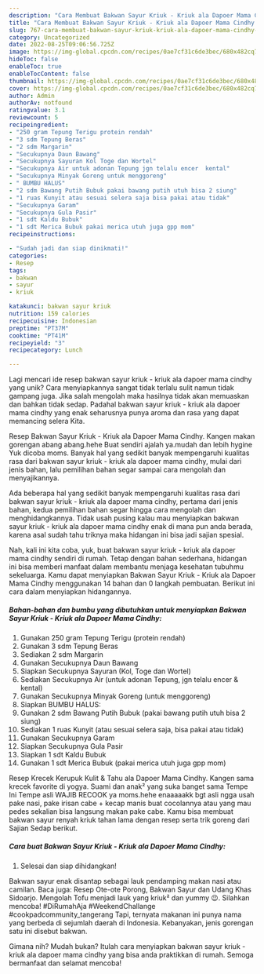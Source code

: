 ```yaml
---
description: "Cara Membuat Bakwan Sayur Kriuk - Kriuk ala Dapoer Mama Cindhy yang Enak"
title: "Cara Membuat Bakwan Sayur Kriuk - Kriuk ala Dapoer Mama Cindhy yang Enak"
slug: 767-cara-membuat-bakwan-sayur-kriuk-kriuk-ala-dapoer-mama-cindhy-yang-enak
category: Uncategorized
date: 2022-08-25T09:06:56.725Z
image: https://img-global.cpcdn.com/recipes/0ae7cf31c6de3bec/680x482cq70/bakwan-sayur-kriuk-kriuk-ala-dapoer-mama-cindhy-foto-resep-utama.jpg
hideToc: false
enableToc: true
enableTocContent: false
thumbnail: https://img-global.cpcdn.com/recipes/0ae7cf31c6de3bec/680x482cq70/bakwan-sayur-kriuk-kriuk-ala-dapoer-mama-cindhy-foto-resep-utama.jpg
cover: https://img-global.cpcdn.com/recipes/0ae7cf31c6de3bec/680x482cq70/bakwan-sayur-kriuk-kriuk-ala-dapoer-mama-cindhy-foto-resep-utama.jpg
author: Admin
authorAv: notfound
ratingvalue: 3.1
reviewcount: 5
recipeingredient:
- "250 gram Tepung Terigu protein rendah"
- "3 sdm Tepung Beras"
- "2 sdm Margarin"
- "Secukupnya Daun Bawang"
- "Secukupnya Sayuran Kol Toge dan Wortel"
- "Secukupnya Air untuk adonan Tepung jgn telalu encer  kental"
- "Secukupnya Minyak Goreng untuk menggoreng"
- " BUMBU HALUS"
- "2 sdm Bawang Putih Bubuk pakai bawang putih utuh bisa 2 siung"
- "1 ruas Kunyit atau sesuai selera saja bisa pakai atau tidak"
- "Secukupnya Garam"
- "Secukupnya Gula Pasir"
- "1 sdt Kaldu Bubuk"
- "1 sdt Merica Bubuk pakai merica utuh juga gpp mom"
recipeinstructions:

- "Sudah jadi dan siap dinikmati!"
categories:
- Resep
tags:
- bakwan
- sayur
- kriuk

katakunci: bakwan sayur kriuk 
nutrition: 159 calories
recipecuisine: Indonesian
preptime: "PT37M"
cooktime: "PT41M"
recipeyield: "3"
recipecategory: Lunch

---
```





Lagi mencari ide resep bakwan sayur kriuk - kriuk ala dapoer mama cindhy yang unik? Cara menyiapkannya sangat tidak terlalu sulit namun tidak gampang juga. Jika salah mengolah maka hasilnya tidak akan memuaskan dan bahkan tidak sedap. Padahal bakwan sayur kriuk - kriuk ala dapoer mama cindhy yang enak seharusnya punya aroma dan rasa yang dapat memancing selera Kita.





Resep Bakwan Sayur Kriuk - Kriuk ala Dapoer Mama Cindhy. Kangen makan gorengan abang abang.hehe Buat sendiri ajalah ya.mudah dan lebih hygine Yuk dicoba moms. Banyak hal yang sedikit banyak mempengaruhi kualitas rasa dari bakwan sayur kriuk - kriuk ala dapoer mama cindhy, mulai dari jenis bahan, lalu pemilihan bahan segar sampai cara mengolah dan menyajikannya.

Ada beberapa hal yang sedikit banyak mempengaruhi kualitas rasa dari bakwan sayur kriuk - kriuk ala dapoer mama cindhy, pertama dari jenis bahan, kedua pemilihan bahan segar hingga cara mengolah dan menghidangkannya. Tidak usah pusing kalau mau menyiapkan bakwan sayur kriuk - kriuk ala dapoer mama cindhy enak di mana pun anda berada, karena asal sudah tahu triknya maka hidangan ini bisa jadi sajian spesial.






Nah, kali ini kita coba, yuk, buat bakwan sayur kriuk - kriuk ala dapoer mama cindhy sendiri di rumah. Tetap dengan bahan sederhana, hidangan ini bisa memberi manfaat dalam membantu menjaga kesehatan tubuhmu sekeluarga. Kamu dapat menyiapkan Bakwan Sayur Kriuk - Kriuk ala Dapoer Mama Cindhy menggunakan 14 bahan dan 0 langkah pembuatan. Berikut ini cara dalam menyiapkan hidangannya.

<!--inarticleads1-->

##### Bahan-bahan dan bumbu yang dibutuhkan untuk menyiapkan Bakwan Sayur Kriuk - Kriuk ala Dapoer Mama Cindhy:

1. Gunakan 250 gram Tepung Terigu (protein rendah)
1. Gunakan 3 sdm Tepung Beras
1. Sediakan 2 sdm Margarin
1. Gunakan Secukupnya Daun Bawang
1. Siapkan Secukupnya Sayuran (Kol, Toge dan Wortel)
1. Sediakan Secukupnya Air (untuk adonan Tepung, jgn telalu encer &amp; kental)
1. Gunakan Secukupnya Minyak Goreng (untuk menggoreng)
1. Siapkan  BUMBU HALUS:
1. Gunakan 2 sdm Bawang Putih Bubuk (pakai bawang putih utuh bisa 2 siung)
1. Sediakan 1 ruas Kunyit (atau sesuai selera saja, bisa pakai atau tidak)
1. Gunakan Secukupnya Garam
1. Siapkan Secukupnya Gula Pasir
1. Siapkan 1 sdt Kaldu Bubuk
1. Gunakan 1 sdt Merica Bubuk (pakai merica utuh juga gpp mom)


Resep Krecek Kerupuk Kulit &amp; Tahu ala Dapoer Mama Cindhy. Kangen sama krecek favorite di yogya. Suami dan anak² yang suka banget sama Tempe Ini Tempe asli WAJIB RECOOK ya moms.hehe enaaaaakk bgt asli ngga usah pake nasi, pake irisan cabe + kecap manis buat cocolannya atau yang mau pedes sekalian bisa langsung makan pake cabe. Kamu bisa membuat bakwan sayur renyah kriuk tahan lama dengan resep serta trik goreng dari Sajian Sedap berikut. 

<!--inarticleads2-->

##### Cara buat Bakwan Sayur Kriuk - Kriuk ala Dapoer Mama Cindhy:


1. Selesai dan siap dihidangkan!

Bakwan sayur enak disantap sebagai lauk pendamping makan nasi atau camilan. Baca juga: Resep Ote-ote Porong, Bakwan Sayur dan Udang Khas Sidoarjo. Mengolah Tofu menjadi lauk yang kriuk² dan yummy 😉. Silahkan mencoba! #DiRumahAja #WeekendChallange #cookpadcommunity_tangerang Tapi, ternyata makanan ini punya nama yang berbeda di sejumlah daerah di Indonesia. Kebanyakan, jenis gorengan satu ini disebut bakwan. 

Gimana nih? Mudah bukan? Itulah cara menyiapkan bakwan sayur kriuk - kriuk ala dapoer mama cindhy yang bisa anda praktikkan di rumah. Semoga bermanfaat dan selamat mencoba!
